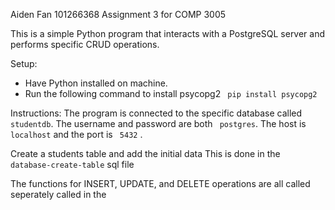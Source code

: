 Aiden Fan 101266368
Assignment 3 for COMP 3005

This is a simple Python program that interacts with a PostgreSQL server and performs specific CRUD operations.

Setup:

- Have Python installed on machine.
- Run the following command to install psycopg2
  ` pip install psycopg2`

Instructions:
The program is connected to the specific database called ` studentdb`. The username and password are both ` postgres`. The host is ` localhost`  and the port is ` 5432` . 

Create a students table and add the initial data
  This is done in the ` database-create-table` sql file
  
The functions for INSERT, UPDATE, and DELETE operations are all called seperately called in the 

